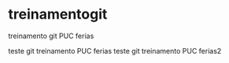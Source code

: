 # treinamentogit
treinamento git PUC ferias

teste git treinamento PUC ferias
teste git treinamento PUC ferias2
